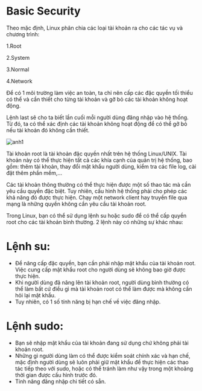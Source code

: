 # Basic Security
Theo mặc định, Linux phân chia các loại tài khoản ra cho các tác vụ và chương trình:

1.Root

2.System

3.Normal

4.Network

Để có 1 môi trường làm việc an toàn, ta chỉ nên cấp các đặc quyền tối thiểu có thể và cần thiết cho từng tài khoản và gỡ bỏ các tài khoản không hoạt động.

Lệnh last sẽ cho ta biết lần cuối mỗi người dùng đăng nhập vào hệ thống. Từ đó, ta có thể xác định các tài khoản không hoạt động để có thể gỡ bỏ nếu tài khoản đó không cần thiết.

![anh1](https://image.prntscr.com/image/PrX1A1TWQgi9jIWmHedrmw.png)

Tài khoản root là tài khoản đặc quyền nhất trên hệ thống Linux/UNIX. Tài khoản này có thể thực hiện tất cả các khía cạnh của quản trị hệ thống, bao gồm: thêm tài khoản, thay đổi mật khẩu người dùng, kiểm tra các file log, cài đặt thêm phần mềm,...

Các tài khoản thông thường có thể thực hiện được một số thao tác mà cần yêu cầu quyền đặc biệt. Tuy nhiên, cấu hình hệ thống phải cho phép các khả năng đó được thực hiện. Chạy một network client hay truyền file qua mạng là những quyền không cần yêu cầu tài khoản root.

Trong Linux, bạn có thể sử dụng lệnh su hoặc sudo để có thể cấp quyền root cho các tài khoản bình thường. 2 lệnh này có những sự khác nhau:

# Lệnh su:

- Để nâng cấp đặc quyền, bạn cần phải nhập mật khẩu của tài khoản root. Việc cung cấp mật khẩu root cho người dùng sẽ không bao giờ được thực hiện.
- Khi người dùng đã nâng lên tài khoản root, người dùng bình thường có thể làm bất cứ điều gì mà tài khoản root có thể làm được mà không cần hỏi lại mật khẩu.
- Tuy nhiên, có 1 số tính năng bị hạn chế về việc đăng nhập.

# Lệnh sudo:

- Bạn sẽ nhập mật khẩu của tài khoản đang sử dụng chứ không phải tài khoản root.
- Những gì người dùng làm có thể được kiểm soát chính xác và hạn chế, mặc định người dùng sẽ luôn phải giữ mật khẩu để thực hiện các thao tác tiếp theo với sudo, hoặc có thể tránh làm như vậy trong một khoảng thời gian được cấu hình trước đó.
- Tính năng đăng nhập chi tiết có sẵn.